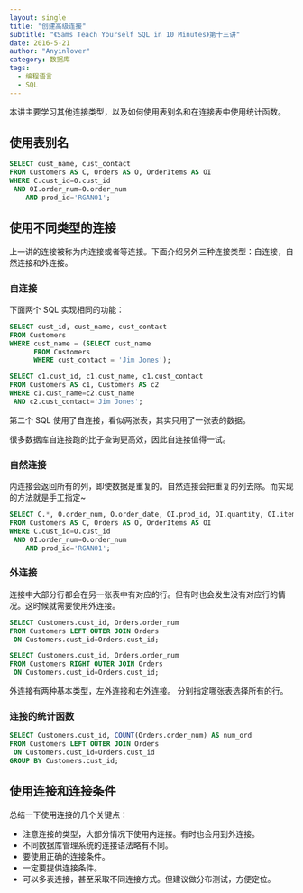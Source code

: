 ```yaml
---
layout: single
title: "创建高级连接"
subtitle: "《Sams Teach Yourself SQL in 10 Minutes》第十三讲"
date: 2016-5-21
author: "Anyinlover"
category: 数据库
tags:
  - 编程语言
  - SQL
---
```


本讲主要学习其他连接类型，以及如何使用表别名和在连接表中使用统计函数。

## 使用表别名

```sql
SELECT cust_name, cust_contact
FROM Customers AS C, Orders AS O, OrderItems AS OI
WHERE C.cust_id=O.cust_id
 AND OI.order_num=O.order_num
    AND prod_id='RGAN01';
```

## 使用不同类型的连接

上一讲的连接被称为内连接或者等连接。下面介绍另外三种连接类型：自连接，自然连接和外连接。

### 自连接

下面两个 SQL 实现相同的功能：

```sql
SELECT cust_id, cust_name, cust_contact
FROM Customers
WHERE cust_name = (SELECT cust_name
      FROM Customers
      WHERE cust_contact = 'Jim Jones');

SELECT c1.cust_id, c1.cust_name, c1.cust_contact
FROM Customers AS c1, Customers AS c2
WHERE c1.cust_name=c2.cust_name
 AND c2.cust_contact='Jim Jones';
```

第二个 SQL 使用了自连接，看似两张表，其实只用了一张表的数据。

很多数据库自连接跑的比子查询更高效，因此自连接值得一试。

### 自然连接

内连接会返回所有的列，即使数据是重复的。自然连接会把重复的列去除。而实现的方法就是手工指定~

```sql
SELECT C.*, O.order_num, O.order_date, OI.prod_id, OI.quantity, OI.item_price
FROM Customers AS C, Orders AS O, OrderItems AS OI
WHERE C.cust_id=O.cust_id
 AND OI.order_num=O.order_num
    AND prod_id='RGAN01';
```

### 外连接

连接中大部分行都会在另一张表中有对应的行。但有时也会发生没有对应行的情况。这时候就需要使用外连接。

```sql
SELECT Customers.cust_id, Orders.order_num
FROM Customers LEFT OUTER JOIN Orders
 ON Customers.cust_id=Orders.cust_id;

SELECT Customers.cust_id, Orders.order_num
FROM Customers RIGHT OUTER JOIN Orders
 ON Customers.cust_id=Orders.cust_id;
```

外连接有两种基本类型，左外连接和右外连接。
分别指定哪张表选择所有的行。

### 连接的统计函数

```sql
SELECT Customers.cust_id, COUNT(Orders.order_num) AS num_ord
FROM Customers LEFT OUTER JOIN Orders
 ON Customers.cust_id=Orders.cust_id
GROUP BY Customers.cust_id;
```

## 使用连接和连接条件

总结一下使用连接的几个关键点：

- 注意连接的类型，大部分情况下使用内连接。有时也会用到外连接。
- 不同数据库管理系统的连接语法略有不同。
- 要使用正确的连接条件。
- 一定要提供连接条件。
- 可以多表连接，甚至采取不同连接方式。但建议做分布测试，方便定位。
